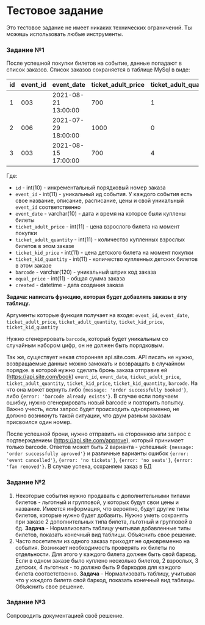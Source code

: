 # Тестовое задание #

Это тестовое задание не имеет никаких технических ограничений.
Ты можешь использовать любые инструменты. 

### Задание №1 ###

После успешной покупки билетов на событие, данные попадают в список заказов.
Список заказов сохраняется в таблице MySql в виде:


id  | event_id  | event_date          | ticket_adult_price  | ticket_adult_quantity  | ticket_kid_price  | ticket_kid_quantity  | barcode   | user_id  | equal_price  | created
--- | --------- | ------------------- | ------------------- | ---------------------- | ----------------- | -------------------- | --------  | -------- | ------------ | -------------------
1   | 003       | 2021-08-21 13:00:00 | 700                 | 1                      | 450               | 0                    | 11111111  | 00451    | 700          | 2021-01-11 13:22:09
2   | 006       | 2021-07-29 18:00:00 | 1000                | 0                      | 800               | 2                    | 22222222  | 00364    | 1600         | 2021-01-12 16:62:08
3   | 003       | 2021-08-15 17:00:00 | 700                 | 4                      | 450               | 3                    | 33333333  | 00015    | 4150         | 2021-01-13 10:08:45


Где:

* `id` - int(10) - инкрементальный порядковый номер заказа
* `event_id` - int(11) - уникальный ид события. У каждого события есть свое название, 
  описание, расписание, цены и свой уникальный `event_id` соответственно
* `event_date` - varchar(10) - дата и время на которое были куплены билеты
* `ticket_adult_price` - int(11) - цена взрослого билета на момент покупки
* `ticket_adult_quantity` - int(11) - количество купленных взрослых билетов в этом заказе
* `ticket_kid_price` - int(11) - цена детского билета на момент покупки
* `ticket_kid_quantity` - int(11) - количество купленных детских билетов в этом заказе
* `barcode` - varchar(120) - уникальный штрих код заказа
* `equal_price` - int(11) - общая сумма заказа
* `created` - datetime - дата создания заказа


**Задача: написать функцию, которая будет добавлять заказы в эту таблицу.**


Аргументы которые функция получает на входе:
`event_id`, `event_date`, `ticket_adult_price`, 
`ticket_adult_quantity`, `ticket_kid_price`, `ticket_kid_quantity` 


 Нужно сгенерировать `barcode`, который будет уникальным со 
 случайным набором цифр, он не должен быть порядковым. 

 Так же, существует некая сторонняя api.site.com. API писать не нужно,
возвращаемые данные можно замокать и возвращать в случайном порядке.
 в которой нужно сделать бронь заказа отправив ей (https://api.site.com/book)
`event_id`, `event_date`, `ticket_adult_price`,
`ticket_adult_quantity`, `ticket_kid_price`, `ticket_kid_quantity`,
`barcode`. На что она может вернуть
либо `{message: 'order successfully booked'}`,
либо `{error: 'barcode already exists'}`.
В случае если получаем ошибку,
нужно сгенерировать новый barcode и повторить попытку.
Важно учесть, если запрос будет происходить одновременно,
не должно возникнуть такой ситуации,
что двум разным заказам присвоился один номер.

После успешной брони, нужно отправить на стороннюю апи
запрос с подтверждением (https://api.site.com/approve),
который принимает только barcode.
Ответов может быть 2 варианта - успешный:
`{message: 'order successfully aproved'}`
и различные варианты ошибок `{error: 'event cancelled'}`,
`{error: 'no tickets'}`, `{error: 'no seats'}`,
`{error: 'fan removed'}`. В случае успеха, сохраняем заказ в БД


### Задание №2 ###

1.   Некоторые события нужно продавать с дополнительными типами билетов - льготный 
     и групповой, у которых будут свои цены и название.
     Имеется информация, что вероятно, будут другие типы билетов, 
     которые нужно будет добавить.
     Нужно уметь сохранять при заказе 2 дополнительных типа билета, 
     льготный и групповой в бд.
     **Задача** - Нормализовать таблицу учитывая добавленные типы билетов, 
     показать конечный вид таблицы. Объяснить свое решение.
2.   Часто посетители из одного заказа приходят не одновременно на события.
     Возникает необходимость проверять их билеты по отдельности.
     Для этого у каждого билета должен быть свой баркод.
     Если в одном заказе было куплено несколько билетов, 2 взрослых, 3 детских, 
     4 льготных - то должно быть 9 баркодов для каждого билета соответственно.
     **Задача** - Нормализовать таблицу, учитывая что у каждого билета свой баркод,
     показать конечный вид таблицы. Объяснить свое решение.

### Задание №3 ###

Сопроводить документацией своё решение.
